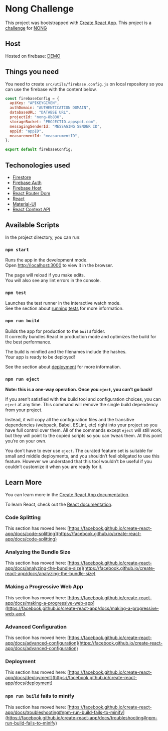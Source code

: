 # Nong Challenge

This project was bootstrapped with [Create React App](https://github.com/facebook/create-react-app).
This project is a [challenge](https://github.com/gabrielgnc94/NONG-Code-Challenge-Field-Notes-Management) for [NONG](https://www.nong.com.br/)

## Host

Hosted on firebase: [DEMO](https://nong-8b830.web.app)

## Things you need

You need to create `src/utils/firebase.config.js` on local repository so you can use the firebase with the content below.

```js
const firebaseConfig = {
  apiKey: "APIKEYGIVEN",
  authDomain: "AUTHENTICATION DOMAIN",
  databaseURL: "DATABSE URL",
  projectId: "nong-8b830",
  storageBucket: "PROJECTID.appspot.com",
  messagingSenderId: "MESSAGING SENDER ID",
  appId: "appID",
  measurementId: "measurumentID",
};

export default firebaseConfig;
```

## Techonologies used

- [Firestore](https://firebase.google.com/docs/firestore)
- [Firebase Auth](https://firebase.google.com/docs/auth)
- [Firebase Host](https://firebase.google.com/docs/hosting)
- [React Router Dom](https://reactrouter.com/)
- [React](http://reactjs.org/)
- [Material-UI](https://material-ui.com/)
- [React Context API](https://reactjs.org/docs/context.html)

## Available Scripts

In the project directory, you can run:

### `npm start`

Runs the app in the development mode.\
Open [http://localhost:3000](http://localhost:3000) to view it in the browser.

The page will reload if you make edits.\
You will also see any lint errors in the console.

### `npm test`

Launches the test runner in the interactive watch mode.\
See the section about [running tests](https://facebook.github.io/create-react-app/docs/running-tests) for more information.

### `npm run build`

Builds the app for production to the `build` folder.\
It correctly bundles React in production mode and optimizes the build for the best performance.

The build is minified and the filenames include the hashes.\
Your app is ready to be deployed!

See the section about [deployment](https://facebook.github.io/create-react-app/docs/deployment) for more information.

### `npm run eject`

**Note: this is a one-way operation. Once you `eject`, you can’t go back!**

If you aren’t satisfied with the build tool and configuration choices, you can `eject` at any time. This command will remove the single build dependency from your project.

Instead, it will copy all the configuration files and the transitive dependencies (webpack, Babel, ESLint, etc) right into your project so you have full control over them. All of the commands except `eject` will still work, but they will point to the copied scripts so you can tweak them. At this point you’re on your own.

You don’t have to ever use `eject`. The curated feature set is suitable for small and middle deployments, and you shouldn’t feel obligated to use this feature. However we understand that this tool wouldn’t be useful if you couldn’t customize it when you are ready for it.

## Learn More

You can learn more in the [Create React App documentation](https://facebook.github.io/create-react-app/docs/getting-started).

To learn React, check out the [React documentation](https://reactjs.org/).

### Code Splitting

This section has moved here: [https://facebook.github.io/create-react-app/docs/code-splitting](https://facebook.github.io/create-react-app/docs/code-splitting)

### Analyzing the Bundle Size

This section has moved here: [https://facebook.github.io/create-react-app/docs/analyzing-the-bundle-size](https://facebook.github.io/create-react-app/docs/analyzing-the-bundle-size)

### Making a Progressive Web App

This section has moved here: [https://facebook.github.io/create-react-app/docs/making-a-progressive-web-app](https://facebook.github.io/create-react-app/docs/making-a-progressive-web-app)

### Advanced Configuration

This section has moved here: [https://facebook.github.io/create-react-app/docs/advanced-configuration](https://facebook.github.io/create-react-app/docs/advanced-configuration)

### Deployment

This section has moved here: [https://facebook.github.io/create-react-app/docs/deployment](https://facebook.github.io/create-react-app/docs/deployment)

### `npm run build` fails to minify

This section has moved here: [https://facebook.github.io/create-react-app/docs/troubleshooting#npm-run-build-fails-to-minify](https://facebook.github.io/create-react-app/docs/troubleshooting#npm-run-build-fails-to-minify)
